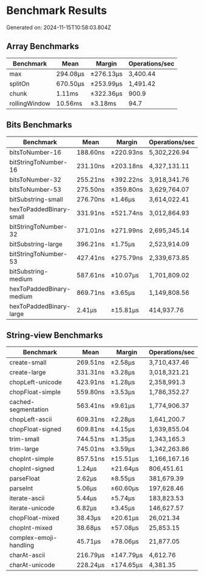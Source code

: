 # Benchmark Results

Generated on: 2024-11-15T10:58:03.804Z


## Array Benchmarks

| Benchmark | Mean | Margin | Operations/sec |
|-----------|------|--------|---------------|
| max | 294.08µs | ±276.13µs | 3,400.44 |
| splitOn | 670.50µs | ±253.99µs | 1,491.42 |
| chunk | 1.11ms | ±322.36µs | 900.9 |
| rollingWindow | 10.56ms | ±3.18ms | 94.7 |


## Bits Benchmarks

| Benchmark | Mean | Margin | Operations/sec |
|-----------|------|--------|---------------|
| bitsToNumber-16 | 188.60ns | ±220.93ns | 5,302,226.94 |
| bitStringToNumber-16 | 231.10ns | ±203.18ns | 4,327,131.11 |
| bitsToNumber-32 | 255.21ns | ±392.22ns | 3,918,341.76 |
| bitsToNumber-53 | 275.50ns | ±359.80ns | 3,629,764.07 |
| bitSubstring-small | 276.70ns | ±1.46µs | 3,614,022.41 |
| hexToPaddedBinary-small | 331.91ns | ±521.74ns | 3,012,864.93 |
| bitStringToNumber-32 | 371.01ns | ±271.99ns | 2,695,345.14 |
| bitSubstring-large | 396.21ns | ±1.75µs | 2,523,914.09 |
| bitStringToNumber-53 | 427.41ns | ±275.79ns | 2,339,673.85 |
| bitSubstring-medium | 587.61ns | ±10.07µs | 1,701,809.02 |
| hexToPaddedBinary-medium | 869.71ns | ±3.65µs | 1,149,808.56 |
| hexToPaddedBinary-large | 2.41µs | ±15.81µs | 414,937.76 |


## String-view Benchmarks

| Benchmark | Mean | Margin | Operations/sec |
|-----------|------|--------|---------------|
| create-small | 269.51ns | ±2.58µs | 3,710,437.46 |
| create-large | 331.31ns | ±3.28µs | 3,018,321.21 |
| chopLeft-unicode | 423.91ns | ±1.28µs | 2,358,991.3 |
| chopFloat-simple | 559.80ns | ±3.53µs | 1,786,352.27 |
| cached-segmentation | 563.41ns | ±9.61µs | 1,774,906.37 |
| chopLeft-ascii | 609.31ns | ±2.28µs | 1,641,200.7 |
| chopFloat-signed | 609.81ns | ±4.15µs | 1,639,855.04 |
| trim-small | 744.51ns | ±1.35µs | 1,343,165.3 |
| trim-large | 745.01ns | ±3.59µs | 1,342,263.86 |
| chopInt-simple | 857.51ns | ±15.51µs | 1,166,167.16 |
| chopInt-signed | 1.24µs | ±21.64µs | 806,451.61 |
| parseFloat | 2.62µs | ±8.55µs | 381,679.39 |
| parseInt | 5.06µs | ±60.60µs | 197,628.46 |
| iterate-ascii | 5.44µs | ±5.74µs | 183,823.53 |
| iterate-unicode | 6.82µs | ±3.45µs | 146,627.57 |
| chopFloat-mixed | 38.43µs | ±20.61µs | 26,021.34 |
| chopInt-mixed | 38.68µs | ±57.08µs | 25,853.15 |
| complex-emoji-handling | 45.71µs | ±78.06µs | 21,877.05 |
| charAt-ascii | 216.79µs | ±147.79µs | 4,612.76 |
| charAt-unicode | 228.24µs | ±174.65µs | 4,381.35 |

